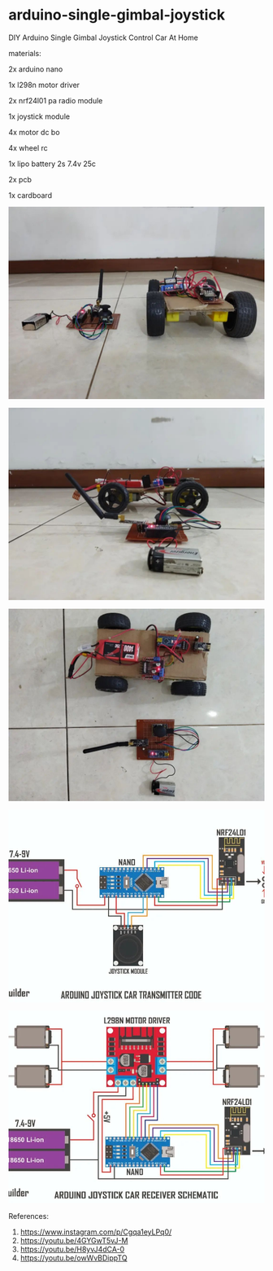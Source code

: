 # arduino-single-gimbal-joystick
DIY Arduino Single Gimbal Joystick Control Car At Home

materials:

2x arduino nano

1x l298n motor driver

2x nrf24l01 pa radio module

1x joystick module

4x motor dc bo

4x wheel rc

1x lipo battery 2s 7.4v 25c

2x pcb

1x cardboard 

![alt text](https://github.com/jenizar/arduino-single-gimbal-joystick/blob/main/screenshots/gbr1.jpg)

![alt text](https://github.com/jenizar/arduino-single-gimbal-joystick/blob/main/screenshots/gbr2.jpg)

![alt text](https://github.com/jenizar/arduino-single-gimbal-joystick/blob/main/screenshots/gbr3.jpg)

![alt text](https://github.com/jenizar/arduino-single-gimbal-joystick/blob/main/screenshots/gbr4.jpg)

![alt text](https://github.com/jenizar/arduino-single-gimbal-joystick/blob/main/screenshots/gbr5.jpg)

References:
1. https://www.instagram.com/p/Cgqa1eyLPq0/
2. https://youtu.be/4GYGwT5vJ-M
3. https://youtu.be/H8yvJ4dCA-0
4. https://youtu.be/owWvBDippTQ
